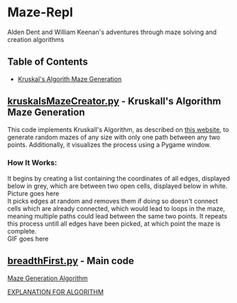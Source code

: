 # Maze-Repl
Alden Dent and William Keenan's adventures through maze solving and creation algorithms

## Table of Contents
* [Kruskal's Algorith Maze Generation](#kruskalsmazecreatorpy---kruskalls-algorithm-maze-generation) <br/>

## [kruskalsMazeCreator.py](https://github.com/willhk10/Maze-Repl/blob/main/kruskalsMazeCreator.py) - Kruskall's Algorithm Maze Generation
This code implements Kruskall's Algorithm, as described on [this website](https://weblog.jamisbuck.org/2011/1/3/maze-generation-kruskal-s-algorithm), to generate random mazes of any size with only one path between any two points. Additionally, it visualizes the process using a Pygame window.
### How It Works:
It begins by creating a list containing the coordinates of all edges, displayed below in grey, which are between two open cells, displayed below in white.
<br/> Picture goes here <br/>
It picks edges at random and removes them if doing so doesn't connect cells which are already connected, which would lead to loops in the maze, meaning multiple paths could lead between the same two points. It repeats this process untill all edges have been picked, at which point the maze is complete.
<br/> GIF goes here <br/>

## [breadthFirst.py](https://github.com/willhk10/Maze-Repl/blob/main/breadthFirst.py) - Main code

[Maze Generation Algorithm](https://github.com/willhk10/Maze-Repl/blob/main/kruskalsMazeCreator.py)

[EXPLANATION FOR ALGORITHM](http://weblog.jamisbuck.org/2011/1/3/maze-generation-kruskal-s-algorithm)

